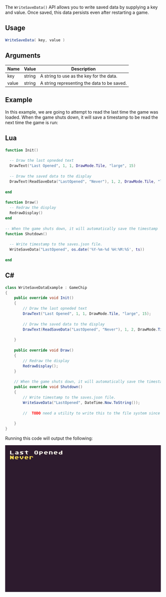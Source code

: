 The `WriteSaveData()` API allows you to write saved data by supplying a key and value. Once saved, this data persists even after restarting a game.

## Usage

```csharp
WriteSaveData( key, value )
```

## Arguments

| Name  | Value  | Description                                  |
|-------|--------|----------------------------------------------|
| key   | string | A string to use as the key for the data\.    |
| value | string | A string representing the data to be saved\. |

## Example

In this example, we are going to attempt to read the last time the game was loaded. When the game shuts down, it will save a timestamp to be read the next time the game is run:

## Lua

```lua
function Init()

  -- Draw the last opneded text
  DrawText("Last Opened", 1, 1, DrawMode.Tile, "large", 15)

  -- Draw the saved data to the display
  DrawText(ReadSaveData("LastOpened", "Never"), 1, 2, DrawMode.Tile, "large", 14)

end

function Draw()
  -- Redraw the display
  RedrawDisplay()
end

-- When the game shuts down, it will automatically save the timestamp
function Shutdown()

  -- Write timestamp to the saves.json file.
  WriteSaveData("LastOpened", os.date('%Y-%m-%d %H:%M:%S', ts))
  
end
```



## C#

```csharp
class WriteSaveDataExample : GameChip
{
    public override void Init()
    {
        // Draw the last opneded text
        DrawText("Last Opened", 1, 1, DrawMode.Tile, "large", 15);

        // Draw the saved data to the display
        DrawText(ReadSaveData("LastOpened", "Never"), 1, 2, DrawMode.Tile, "large", 14);

    }

    public override void Draw()
    {
        // Redraw the display
        RedrawDisplay();
    }

    // When the game shuts down, it will automatically save the timestamp
    public override void Shutdown()
    {
        // Write timestamp to the saves.json file.
        WriteSaveData("LastOpened", DateTime.Now.ToString());

        //  TODO need a utility to write this to the file system since it's not run in the main engine

    }
}
```



Running this code will output the following:

![image alt text](images/WriteSaveDataOutput_image_0.png)


